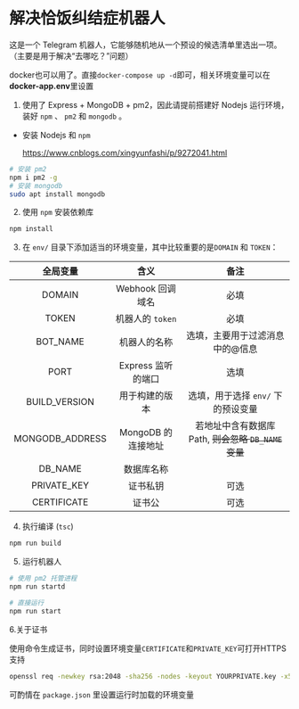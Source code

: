 # 解决恰饭纠结症机器人

这是一个 Telegram 机器人，它能够随机地从一个预设的候选清单里选出一项。（主要是用于解决“去哪吃？”问题）

docker也可以用了。直接`docker-compose up -d`即可，相关环境变量可以在**docker-app.env**里设置

1. 使用了 Express + MongoDB + pm2，因此请提前搭建好 Nodejs 运行环境，装好 `npm` 、 `pm2` 和 `mongodb` 。

  * 安装 Nodejs 和 `npm`

     https://www.cnblogs.com/xingyunfashi/p/9272041.html 

```bash
# 安装 pm2
npm i pm2 -g
# 安装 mongodb
sudo apt install mongodb
```

2. 使用 `npm` 安装依赖库

```bash
npm install
```

3. 在 `env/` 目录下添加适当的环境变量，其中比较重要的是`DOMAIN` 和 `TOKEN`：

|    全局变量     |        含义        |                         备注                         |
| :-------------: | :----------------: | :--------------------------------------------------: |
|     DOMAIN      |  Webhook 回调域名  |                         必填                         |
|      TOKEN      |  机器人的 `token`  |                         必填                         |
|    BOT_NAME     |    机器人的名称    |           选填，主要用于过滤消息中的@信息            |
|      PORT       | Express 监听的端口 |                         选填                         |
|  BUILD_VERSION  |   用于构建的版本   |          选填，用于选择 `env/` 下的预设变量          |
| MONGODB_ADDRESS | MongoDB 的连接地址 | 若地址中含有数据库 Path, ~~则会忽略 `DB_NAME` 变量~~ |
|     DB_NAME     |     数据库名称     |                                                      |
|   PRIVATE_KEY   |      证书私钥      |                         可选                         |
|   CERTIFICATE   |       证书公       |                         可选                         |

4. 执行编译 (`tsc`)

```bash
npm run build
```

5. 运行机器人

```bash
# 使用 pm2 托管进程
npm run startd

# 直接运行
npm run start
```

6.关于证书

使用命令生成证书，同时设置环境变量`CERTIFICATE`和`PRIVATE_KEY`可打开HTTPS支持

```bash
openssl req -newkey rsa:2048 -sha256 -nodes -keyout YOURPRIVATE.key -x509 -days 365 -out YOURPUBLIC.pem -subj "/C=US/ST=New York/L=Brooklyn/O=Example Brooklyn Company/CN=YOURDOMAIN.EXAMPLE"
```



可酌情在 `package.json` 里设置运行时加载的环境变量



